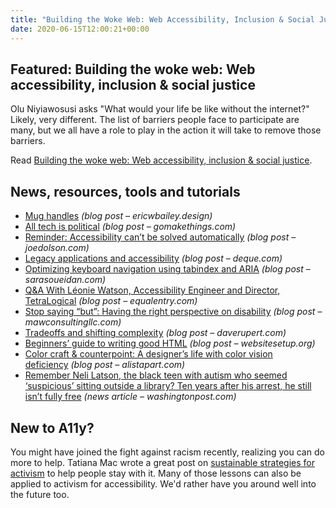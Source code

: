 ```yaml
---
title: "Building the Woke Web: Web Accessibility, Inclusion & Social Justice"
date: 2020-06-15T12:00:21+00:00
---
```


## Featured: Building the woke web: Web accessibility, inclusion & social justice

Olu Niyiawosusi asks "What would your life be like without the internet?" Likely, very different. The list of barriers people face to participate are many, but we all have a role to play in the action it will take to remove those barriers.

Read [Building the woke web: Web accessibility, inclusion & social justice](https://alistapart.com/article/building-the-woke-web/).

## News, resources, tools and tutorials

- [Mug handles](https://ericwbailey.design/writing/mug-handles.html) *(blog post – ericwbailey.design)*
- [All tech is political](https://gomakethings.com/all-tech-is-political/) *(blog post – gomakethings.com)*
- [Reminder: Accessibility can’t be solved automatically​](https://www.joedolson.com/2020/06/reminder-accessibility-cant-be-solved-automatically/) *(blog post – joedolson.com)*
- [Legacy applications and accessibility](https://www.deque.com/blog/legacy-applications-and-accessibility/) *(blog post – deque.com)*
- [Optimizing keyboard navigation using tabindex and ARIA](https://www.sarasoueidan.com/blog/keyboard-friendlier-article-listings/) *(blog post – sarasoueidan.com)*
- [Q&A With Léonie Watson, Accessibility Engineer and Director, TetraLogical](https://equalentry.com/qa-with-leonie-watson-accessibility-engineer-and-director-tetralogical/) *(blog post – equalentry.com)*
- [Stop saying “but”: Having the right perspective on disability](https://mawconsultingllc.com/2020/06/09/stop-saying-but/) *(blog post – mawconsultingllc.com)*
- [Tradeoffs and shifting complexity](https://daverupert.com/2020/06/tradeoffs-and-shifting-complexity/) *(blog post – daverupert.com)*
- [Beginners’ guide to writing good HTML](https://websitesetup.org/html-tutorial-beginners/) *(blog post – websitesetup.org)*
- [Color craft & counterpoint: A designer’s life with color vision deficiency](https://alistapart.com/article/a-designers-life-with-color-vision-deficiency/) *(blog post – alistapart.com)*
- [Remember Neli Latson, the black teen with autism who seemed ‘suspicious’ sitting outside a library? Ten years after his arrest, he still isn’t fully free](https://www.washingtonpost.com/local/remember-neli-latson-the-black-teen-with-autism-who-seemed-suspicious-sitting-outside-a-library-ten-years-after-his-arrest-he-still-isnt-fully-free/2020/06/10/53565cec-ab39-11ea-a9d9-a81c1a491c52_story.html) *(news article – washingtonpost.com)*

## New to A11y?

You might have joined the fight against racism recently, realizing you can do more to help. Tatiana Mac wrote a great post on [sustainable strategies for activism](https://tatianamac.com/posts/beware-of-burnout/) to help people stay with it. Many of those lessons can also be applied to activism for accessibility. We'd rather have you around well into the future too.
